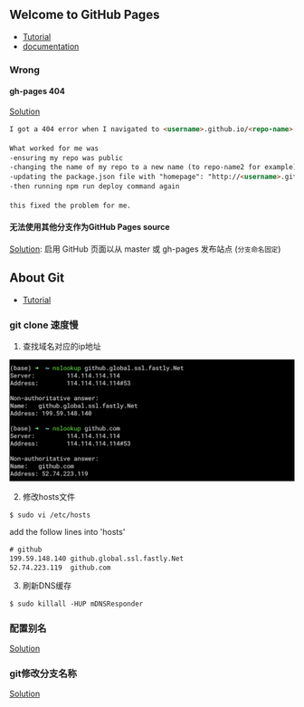 ## Welcome to GitHub Pages

* [Tutorial](https://pages.github.com/)
* [documentation](https://help.github.com/categories/github-pages-basics/) 

### Wrong
#### gh-pages 404
[Solution](https://github.community/t5/GitHub-Pages/pages-user-site-not-published/td-p/2425)
```markdown
I got a 404 error when I navigated to <username>.github.io/<repo-name>

What worked for me was
-ensuring my repo was public
-changing the name of my repo to a new name (to repo-name2 for example) and then
-updating the package.json file with "homepage": "http://<username>.github.io/<repo-name2>"
-then running npm run deploy command again

this fixed the problem for me.
```

#### 无法使用其他分支作为GitHub Pages source
[Solution](https://help.github.com/cn/enterprise/2.14/user/articles/configuring-a-publishing-source-for-github-pages): 启用 GitHub 页面以从 master 或 gh-pages 发布站点 (`分支命名固定`)

## About Git 
* [Tutorial](https://www.liaoxuefeng.com/wiki/896043488029600)
### git clone 速度慢
1. 查找域名对应的ip地址

![](./media/git-fastly.png)

2. 修改hosts文件

```shell
$ sudo vi /etc/hosts
```
add the follow lines into 'hosts'
```vim
# github
199.59.148.140 github.global.ssl.fastly.Net
52.74.223.119  github.com
```

3. 刷新DNS缓存

```shell
$ sudo killall -HUP mDNSResponder
```

### 配置别名
[Solution](https://www.liaoxuefeng.com/wiki/896043488029600/898732837407424)


### git修改分支名称

[Solution](jianshu.com/p/cc740394faf5)
